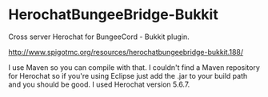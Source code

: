 HerochatBungeeBridge-Bukkit
===========================

Cross server Herochat for BungeeCord - Bukkit plugin.

http://www.spigotmc.org/resources/herochatbungeebridge-bukkit.188/


I use Maven so you can compile with that. I couldn't find a Maven repository for Herochat so if you're using Eclipse just add the .jar to your build path and you should be good. I used Herochat version 5.6.7.
